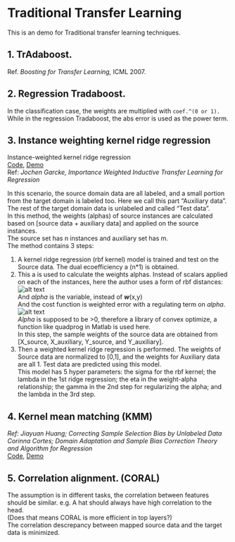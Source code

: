 # Traditional Transfer Learning

  This is an demo for Traditional transfer learning techniques.

## 1. TrAdaboost. 
Ref. *Boosting for Transfer Learning,* ICML 2007.<br>

## 2. Regression Tradaboost. 

  In the classification case, the weights are multiplied with `coef.^(0 or 1).` <br>
  While in the regression Tradaboost, the abs error is used as the power term. 

## 3. Instance weighting kernel ridge regression
Instance-weighted kernel ridge regression<br>
     [Code](./IW_KRR.py), [Demo](./IWKRR_Demo.py)   
Ref: *Jochen Garcke, Importance Weighted Inductive Transfer Learning for Regression*<br>

In this scenario, the source domain data are all labeled, and a small portion from the target domain is labeled too. Here we call this part “Auxiliary data”. The rest of the target domain data is unlabeled and called “Test data”.<br>
In this method, the weights (alphas) of source instances are calculated based on \[source data + auxiliary data] and applied on the source instances. <br>
The source set has n instances and auxiliary set has m. <br>
The method contains 3 steps:<br>
1)	A kernel ridge regression (rbf kernel) model is trained and test on the Source data. The dual ecoefficiency a (n*1) is obtained. <br>
2)	This a is used to calculate the weights alphas. Instead of scalars applied on each of the instances, here the author uses a form of rbf distances: <br>
 ![alt text](https://github.com/Ribosome25/Traditional_Transfer_Learning/blob/master/imgs/kRR_fig1.png)<br>
And *alpha* is the variable, instead of ***w***(x,y)<br>
And the cost function is weighted error with a regulating term on *alpha*. <br>
 ![alt text](https://github.com/Ribosome25/Traditional_Transfer_Learning/blob/master/imgs/kRR_fig2.png)<br>
*Alpha* is supposed to be >0, therefore a library of convex optimize, a function like quadprog in Matlab is used here. <br>
In this step, the sample weights of the source data are obtained from \[X_source, X_auxiliary, Y_source, and Y_auxiliary]. <br>
3)	Then a weighted kernel ridge regression is performed. The weights of Source data are normalized to \[0,1], and the weights for Auxiliary data are all 1. Test data are predicted using this model.  <br>
This model has 5 hyper parameters: the sigma for the rbf kernel; the lambda in the 1st ridge regression; the eta in the weight-alpha relationship; the gamma in the 2nd step for regularizing the alpha; and the lambda in the 3rd step.<br>

## 4. Kernel mean matching (KMM)

*Ref: Jiayuan Huang; Correcting Sample Selection Bias by Unlabeled Data <br>
Corinna Cortes; Domain Adaptation and Sample Bias Correction Theory and Algorithm for Regression<br>*
     [Code](./KMM.py), [Demo](./Kmm_Demo.py)   


## 5. Correlation alignment. (CORAL)

  The assumption is in different tasks, the correlation between features should be similar. e.g. A hat should always have high correlation to the head. <br>
  (Does that means CORAL is more efficient in top layers?)<br>
  The correlation descrepancy between mapped source data and the target data is minimized.
  
